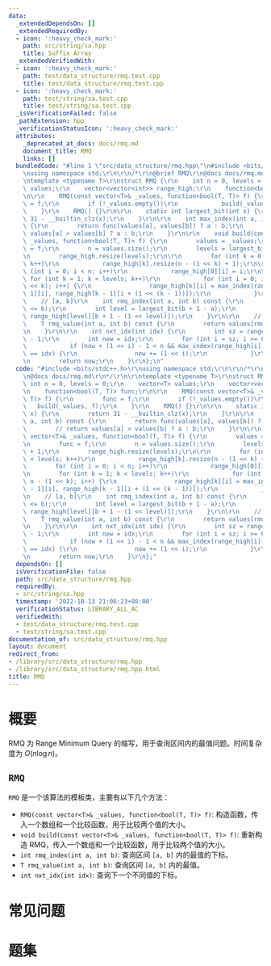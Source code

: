 ```yaml
---
data:
  _extendedDependsOn: []
  _extendedRequiredBy:
  - icon: ':heavy_check_mark:'
    path: src/string/sa.hpp
    title: Suffix Array
  _extendedVerifiedWith:
  - icon: ':heavy_check_mark:'
    path: test/data_structure/rmq.test.cpp
    title: test/data_structure/rmq.test.cpp
  - icon: ':heavy_check_mark:'
    path: test/string/sa.test.cpp
    title: test/string/sa.test.cpp
  _isVerificationFailed: false
  _pathExtension: hpp
  _verificationStatusIcon: ':heavy_check_mark:'
  attributes:
    _deprecated_at_docs: docs/rmq.md
    document_title: RMQ
    links: []
  bundledCode: "#line 1 \"src/data_structure/rmq.hpp\"\n#include <bits/stdc++.h>\r\
    \nusing namespace std;\r\n\r\n/*\r\n@brief RMQ\r\n@docs docs/rmq.md\r\n*/\r\n\r\
    \ntemplate <typename T>\r\nstruct RMQ {\r\n    int n = 0, levels = 0;\r\n    vector<T>\
    \ values;\r\n    vector<vector<int>> range_high;\r\n    function<bool(T, T)> func;\r\
    \n\r\n    RMQ(const vector<T>& _values, function<bool(T, T)> f) {\r\n        func\
    \ = f;\r\n        if (!_values.empty())\r\n            build(_values, f);\r\n\
    \    }\r\n    RMQ() {}\r\n\r\n    static int largest_bit(int x) {\r\n        return\
    \ 31 - __builtin_clz(x);\r\n    }\r\n\r\n    int max_index(int a, int b) const\
    \ {\r\n        return func(values[a], values[b]) ? a : b;\r\n        // return\
    \ values[a] > values[b] ? a : b;\r\n    }\r\n\r\n    void build(const vector<T>&\
    \ _values, function<bool(T, T)> f) {\r\n        values = _values;\r\n        func\
    \ = f;\r\n        n = values.size();\r\n        levels = largest_bit(n) + 1;\r\
    \n        range_high.resize(levels);\r\n\r\n        for (int k = 0; k < levels;\
    \ k++)\r\n            range_high[k].resize(n - (1 << k) + 1);\r\n\r\n        for\
    \ (int i = 0; i < n; i++)\r\n            range_high[0][i] = i;\r\n\r\n       \
    \ for (int k = 1; k < levels; k++)\r\n            for (int i = 0; i <= n - (1\
    \ << k); i++) {\r\n                range_high[k][i] = max_index(range_high[k -\
    \ 1][i], range_high[k - 1][i + (1 << (k - 1))]);\r\n            }\r\n    }\r\n\
    \    // [a, b]\r\n    int rmq_index(int a, int b) const {\r\n        assert(a\
    \ <= b);\r\n        int level = largest_bit(b + 1 - a);\r\n        return max_index(range_high[level][a],\
    \ range_high[level][b + 1 - (1 << level)]);\r\n    }\r\n\r\n    // [a, b]\r\n\
    \    T rmq_value(int a, int b) const {\r\n        return values[rmq_index(a, b)];\r\
    \n    }\r\n\r\n    int nxt_idx(int idx) {\r\n        int sz = range_high.size()\
    \ - 1;\r\n        int now = idx;\r\n        for (int i = sz; i >= 0; i--) {\r\n\
    \            if (now + (1 << i) - 1 < n && max_index(range_high[i][now], idx)\
    \ == idx) {\r\n                now += (1 << i);\r\n            }\r\n        }\r\
    \n        return now;\r\n    }\r\n};\n"
  code: "#include <bits/stdc++.h>\r\nusing namespace std;\r\n\r\n/*\r\n@brief RMQ\r\
    \n@docs docs/rmq.md\r\n*/\r\n\r\ntemplate <typename T>\r\nstruct RMQ {\r\n   \
    \ int n = 0, levels = 0;\r\n    vector<T> values;\r\n    vector<vector<int>> range_high;\r\
    \n    function<bool(T, T)> func;\r\n\r\n    RMQ(const vector<T>& _values, function<bool(T,\
    \ T)> f) {\r\n        func = f;\r\n        if (!_values.empty())\r\n         \
    \   build(_values, f);\r\n    }\r\n    RMQ() {}\r\n\r\n    static int largest_bit(int\
    \ x) {\r\n        return 31 - __builtin_clz(x);\r\n    }\r\n\r\n    int max_index(int\
    \ a, int b) const {\r\n        return func(values[a], values[b]) ? a : b;\r\n\
    \        // return values[a] > values[b] ? a : b;\r\n    }\r\n\r\n    void build(const\
    \ vector<T>& _values, function<bool(T, T)> f) {\r\n        values = _values;\r\
    \n        func = f;\r\n        n = values.size();\r\n        levels = largest_bit(n)\
    \ + 1;\r\n        range_high.resize(levels);\r\n\r\n        for (int k = 0; k\
    \ < levels; k++)\r\n            range_high[k].resize(n - (1 << k) + 1);\r\n\r\n\
    \        for (int i = 0; i < n; i++)\r\n            range_high[0][i] = i;\r\n\r\
    \n        for (int k = 1; k < levels; k++)\r\n            for (int i = 0; i <=\
    \ n - (1 << k); i++) {\r\n                range_high[k][i] = max_index(range_high[k\
    \ - 1][i], range_high[k - 1][i + (1 << (k - 1))]);\r\n            }\r\n    }\r\
    \n    // [a, b]\r\n    int rmq_index(int a, int b) const {\r\n        assert(a\
    \ <= b);\r\n        int level = largest_bit(b + 1 - a);\r\n        return max_index(range_high[level][a],\
    \ range_high[level][b + 1 - (1 << level)]);\r\n    }\r\n\r\n    // [a, b]\r\n\
    \    T rmq_value(int a, int b) const {\r\n        return values[rmq_index(a, b)];\r\
    \n    }\r\n\r\n    int nxt_idx(int idx) {\r\n        int sz = range_high.size()\
    \ - 1;\r\n        int now = idx;\r\n        for (int i = sz; i >= 0; i--) {\r\n\
    \            if (now + (1 << i) - 1 < n && max_index(range_high[i][now], idx)\
    \ == idx) {\r\n                now += (1 << i);\r\n            }\r\n        }\r\
    \n        return now;\r\n    }\r\n};"
  dependsOn: []
  isVerificationFile: false
  path: src/data_structure/rmq.hpp
  requiredBy:
  - src/string/sa.hpp
  timestamp: '2022-10-13 21:06:23+08:00'
  verificationStatus: LIBRARY_ALL_AC
  verifiedWith:
  - test/data_structure/rmq.test.cpp
  - test/string/sa.test.cpp
documentation_of: src/data_structure/rmq.hpp
layout: document
redirect_from:
- /library/src/data_structure/rmq.hpp
- /library/src/data_structure/rmq.hpp.html
title: RMQ
---
```

# 概要
RMQ 为 Range Minimum Query 的缩写，用于查询区间内的最值问题。时间复杂度为 $O(n\log n)$。

## `RMQ`
`RMQ` 是一个该算法的模板类，主要有以下几个方法：
- `RMQ(const vector<T>& _values, function<bool(T, T)> f)`: 构造函数，传入一个数组和一个比较函数，用于比较两个值的大小。
- `void build(const vector<T>& _values, function<bool(T, T)> f)`: 重新构造 RMQ，传入一个数组和一个比较函数，用于比较两个值的大小。
- `int rmq_index(int a, int b)`: 查询区间 `[a, b]` 内的最值的下标。
- `T rmq_value(int a, int b)`: 查询区间 `[a, b]` 内的最值。
- `int nxt_idx(int idx)`: 查询下一个不同值的下标。


# 常见问题

# 题集